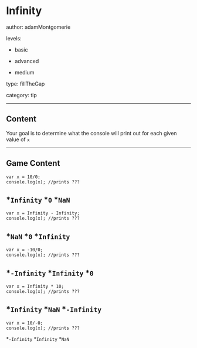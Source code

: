 # Infinity
author: adamMontgomerie

levels:

  - basic

  - advanced

  - medium

type: fillTheGap

category: tip

---
## Content

Your goal is to determine what the console will print out for each given value of `x`

---
## Game Content

```
var x = 10/0;
console.log(x); //prints ???
```
*`Infinity`
*`0`
*`NaN`
---
```
var x = Infinity - Infinity;
console.log(x); //prints ???
```
*`NaN`
*`0`
*`Infinity`
---
```
var x = -10/0;
console.log(x); //prints ???
```
*`-Infinity`
*`Infinity`
*`0`
---
```
var x = Infinity * 10;
console.log(x); //prints ???
```
*`Infinity`
*`NaN`
*`-Infinity`
---
```
var x = 10/-0;
console.log(x); //prints ???
```
*`-Infinity`
*`Infinity`
*`NaN`
